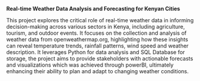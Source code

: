**Real-time Weather Data Analysis and Forecasting for Kenyan Cities**

This project explores the critical role of real-time weather data in informing decision-making across various sectors in Kenya, including agriculture, tourism, and outdoor events.
It focuses on the collection and analysis of weather data from openweathermap.org, highlighting how these insights can reveal temperature trends, rainfall patterns, wind speed and weather description. 
It leverages Python for data analysis and SQL Database for storage, the project aims to provide stakeholders with actionable forecasts and visualizations which was achieved through powerBI, ultimately enhancing their ability to plan and adapt to changing weather conditions. 
